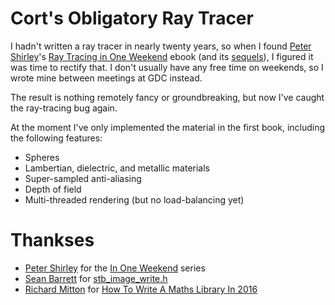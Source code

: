 Cort's Obligatory Ray Tracer
============================

I hadn't written a ray tracer in nearly twenty years, so when I found [Peter Shirley](https://www.cs.utah.edu/~shirley/)'s [Ray Tracing in One Weekend](http://www.amazon.com/Ray-Tracing-Weekend-Peter-Shirley-ebook/dp/B01B5AODD8?ie=UTF8&keywords=ray%20tracing%20in%20one%20weekend&qid=1458891129&ref_=sr_1_1&sr=8-1) ebook (and its [sequels](http://in1weekend.com)), I figured it was time to rectify that. I don't usually have any free time on weekends, so I wrote mine between meetings at GDC instead.

The result is nothing remotely fancy or groundbreaking, but now I've caught the ray-tracing bug again.

At the moment I've only implemented the material in the first book, including the following features:
 * Spheres
 * Lambertian, dielectric, and metallic materials
 * Super-sampled anti-aliasing
 * Depth of field
 * Multi-threaded rendering (but no load-balancing yet)
 

Thankses
========
 * [Peter Shirley](https://www.cs.utah.edu/~shirley/) for the [In One Weekend](http://in1weekend.com) series
 * [Sean Barrett](http://nothings.org) for [stb_image_write.h](https://github.com/nothings/stb)
 * [Richard Mitton](http://www.codersnotes.com/) for [How To Write A Maths Library In 2016](http://www.codersnotes.com/notes/maths-lib-2016/)
